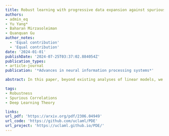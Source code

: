 ```yaml
---
title: Robust learning with progressive data expansion against spurious correlation
authors:
- admin_eq 
- Yu Yang* 
- Baharan Mirzasoleiman
- Quanquan Gu
author_notes:
  - 'Equal contribution'
  - 'Equal contribution'
date: '2024-01-01'
publishDate: '2024-07-25T03:37:02.884054Z'
publication_types:
- article-journal
publication: '*Advances in neural information processing systems*'

abstract: In this paper, beyond existing analyses of linear models, we theoretically examine the learning process of a two-layer nonlinear convolutional neural network in the presence of spurious features. Our analysis suggests that imbalanced data groups and easily learnable spurious features can lead to the dominance of spurious features during the learning process. In light of this, we propose a new training algorithm called PDE that efficiently enhances the model's robustness for a better worst-group performance. PDE begins with a group-balanced subset of training data and progressively expands it to facilitate the learning of the core features. 

tags:
- Robustness
- Spurious Correlations
- Deep Learning Theory

links:
url_pdf: 'https://arxiv.org/pdf/2306.04949'
url_code: 'https://github.com/uclaml/PDE'
url_project: 'https://uclaml.github.io/PDE/'
---
```

